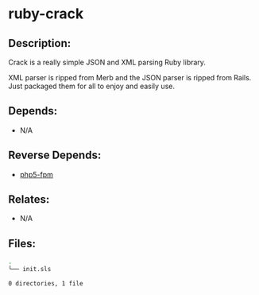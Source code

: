 # ruby-crack

## Description:

Crack is a really simple JSON and XML parsing Ruby library.

XML parser is ripped from Merb and the JSON parser is ripped from Rails. Just packaged them for all to enjoy and easily use.

## Depends:

  -  N/A

## Reverse Depends:

  -  [php5-fpm](salt/php5-fpm)

## Relates:

  -  N/A

## Files:

```bash
.
└── init.sls

0 directories, 1 file
```
